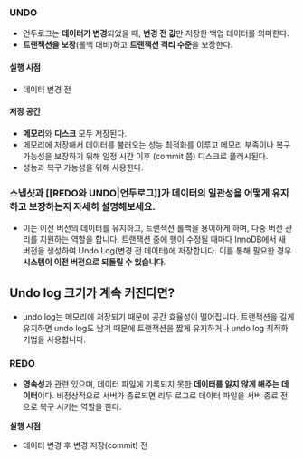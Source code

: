 ### UNDO
- 언두로그는 **데이터가 변경**되었을 때, **변경 전 값**만 저장한 백업 데이터를 의미한다.
- **트랜잭션을 보장**(롤백 대비)하고 **트랜잭션 격리 수준**을 보장한다.

#### 실행 시점
- 데이터 변경 전

#### 저장 공간
- **메모리**와 **디스크** 모두 저장된다.
- 메모리에 저장해서 데이터를 불러오는 성능 최적화를 이루고 메모리 부족이나 복구 가능성을 보장하기 위해 일정 시간 이후 (commit 쯤) 디스크로 플러시된다.
- 성능과 복구 가능성을 위해 사용한다.

### 스냅샷과 [[REDO와 UNDO|언두로그]]가 데이터의 일관성을 어떻게 유지하고 보장하는지 자세히 설명해보세요.
- 이는 이전 버전의 데이터를 유지하고, 트랜잭션 롤백을 용이하게 하며, 다중 버전 관리를 지원하는 역할을 합니다. 트랜잭션 중에 행이 수정될 때마다 InnoDB에서 새 버전을 생성하여 Undo Log(변경 전 데이터)에 저장합니다. 이를 통해 필요한 경우 **시스템이 이전 버전으로 되돌릴 수 있습니다**. 

## Undo log 크기가 계속 커진다면?
- undo log는 메모리에 저장되기 때문에 공간 효율성이 떨어집니다. 트랜잭션을 길게 유지하면 undo log도 남기 때문에 트랜잭션을 짧게 유지하거나 undo log 최적화 기법을 사용합니다.
### REDO
- **영속성**과 관련 있으며, 데이터 파일에 기록되지 못한 **데이터를 잃지 않게 해주는 데이터**이다. 비정상적으로 서버가 종료되면 리두 로그로 데이터 파일을 서버 종료 전으로 복구 시키는 역할을 한다.

**실행 시점**
- 데이터 변경 후 변경 저장(commit) 전